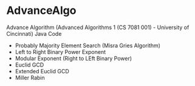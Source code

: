 # AdvanceAlgo
Advance Algorithm (Advanced Algorithms 1 (CS 7081 001) - University of Cincinnati) Java Code
- Probably Majority Element Search (Misra Gries Algorithm) 
- Left to Right Binary Power Exponent
- Modular Exponent (Right to LEft Binary Power)
- Euclid GCD
- Extended Euclid GCD
- Miller Rabin
